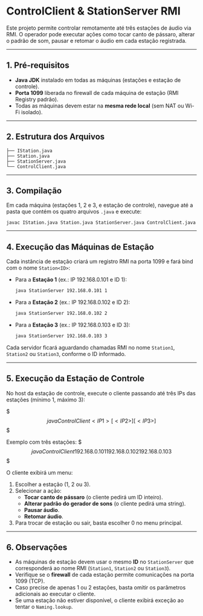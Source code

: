 # ControlClient & StationServer RMI

Este projeto permite controlar remotamente até três estações de áudio via RMI. O operador pode executar ações como tocar canto de pássaro, alterar o padrão de som, pausar e retomar o áudio em cada estação registrada.

---

## 1. Pré-requisitos

- **Java JDK** instalado em todas as máquinas (estações e estação de controle).  
- **Porta 1099** liberada no firewall de cada máquina de estação (RMI Registry padrão).  
- Todas as máquinas devem estar na **mesma rede local** (sem NAT ou Wi-Fi isolado).

---

## 2. Estrutura dos Arquivos

```
├── IStation.java
├── Station.java
├── StationServer.java
└── ControlClient.java
```

---

## 3. Compilação

Em cada máquina (estações 1, 2 e 3, e estação de controle), navegue até a pasta que contém os quatro arquivos `.java` e execute:

```
javac IStation.java Station.java StationServer.java ControlClient.java
```

---

## 4. Execução das Máquinas de Estação

Cada instância de estação criará um registro RMI na porta 1099 e fará bind com o nome `Station<ID>`:

- Para a **Estação 1** (ex.: IP 192.168.0.101 e ID 1):
  ```bash
  java StationServer 192.168.0.101 1
  ```
- Para a **Estação 2** (ex.: IP 192.168.0.102 e ID 2):
  ```bash
  java StationServer 192.168.0.102 2
  ```
- Para a **Estação 3** (ex.: IP 192.168.0.103 e ID 3):
  ```bash
  java StationServer 192.168.0.103 3
  ```

Cada servidor ficará aguardando chamadas RMI no nome `Station1`, `Station2` ou `Station3`, conforme o ID informado.

---

## 5. Execução da Estação de Controle

No host da estação de controle, execute o cliente passando até três IPs das estações (mínimo 1, máximo 3):

$$$
java ControlClient <IP1> [<IP2>] [<IP3>]
$$$

Exemplo com três estações:
$$$
java ControlClient 192.168.0.101 192.168.0.102 192.168.0.103
$$$

O cliente exibirá um menu:
1. Escolher a estação (1, 2 ou 3).  
2. Selecionar a ação:
   - **Tocar canto de pássaro** (o cliente pedirá um ID inteiro).  
   - **Alterar padrão do gerador de sons** (o cliente pedirá uma string).  
   - **Pausar áudio**.  
   - **Retomar áudio**.  
3. Para trocar de estação ou sair, basta escolher 0 no menu principal.

---

## 6. Observações

- As máquinas de estação devem usar o mesmo **ID** no `StationServer` que corresponderá ao nome RMI (`Station1`, `Station2` ou `Station3`).  
- Verifique se o **firewall** de cada estação permite comunicações na porta 1099 (TCP).  
- Caso precise de apenas 1 ou 2 estações, basta omitir os parâmetros adicionais ao executar o cliente.  
- Se uma estação não estiver disponível, o cliente exibirá exceção ao tentar o `Naming.lookup`.